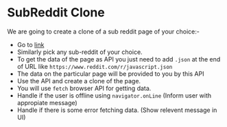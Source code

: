 # SubReddit Clone

We are going to create a clone of a sub reddit page of your choice:-

- Go to [link](https://www.reddit.com/r/javascript)
- Similarly pick any sub-reddit of your choice.
- To get the data of the page as API you just need to add `.json` at the end of URL like `https://www.reddit.com/r/javascript.json`
- The data on the particular page will be provided to you by this API
- Use the API and create a clone of the page.
- You will use `fetch` browser API for getting data.
- Handle if the user is offline using `navigator.onLine` (Inform user with appropiate message)
- Handle if there is some error fetching data. (Show relevent message in UI)
